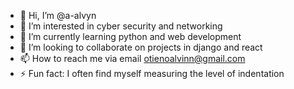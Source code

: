 - 👋 Hi, I’m @a-alvyn
- 👀 I’m interested in cyber security and networking
- 🌱 I’m currently learning python and web development
- 💞️ I’m looking to collaborate on projects in django and react
- 📫 How to reach me via email otienoalvinn@gmail.com
- ⚡ Fun fact: I often find myself measuring the level of indentation

<!---
a-alvyn/a-alvyn is a ✨ special ✨ repository because its `README.md` (this file) appears on your GitHub profile.
You can click the Preview link to take a look at your changes.
--->
